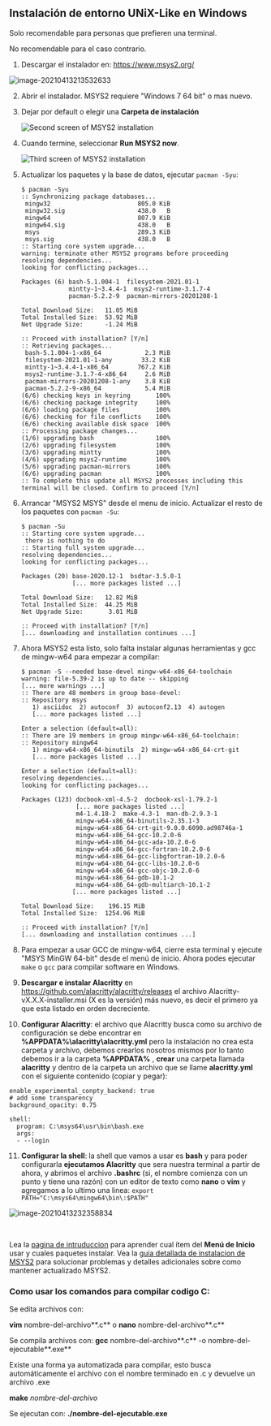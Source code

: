 ## Instalación de entorno UNiX-Like en Windows

Solo recomendable para personas que prefieren una terminal.

No recomendable para el caso contrario.



1. Descargar el instalador en: https://www.msys2.org/

![image-20210413213532633](readme.assets/image-20210413213532633.png)

2. Abrir el instalador. MSYS2 requiere "Windows 7 64 bit" o mas nuevo.

3. Dejar por default o elegir una **Carpeta de instalación** 

   ![Second screen of MSYS2 installation](readme.assets/install-2-path.png)

4. Cuando termine, seleccionar **Run MSYS2 now**.

   ![Third screen of MSYS2 installation](readme.assets/install-3-finish.png)

5. Actualizar los paquetes y la base de datos, ejecutar
    `pacman -Syu`:

   ```
   $ pacman -Syu
   :: Synchronizing package databases...
    mingw32                        805.0 KiB
    mingw32.sig                    438.0   B
    mingw64                        807.9 KiB
    mingw64.sig                    438.0   B
    msys                           289.3 KiB
    msys.sig                       438.0   B
   :: Starting core system upgrade...
   warning: terminate other MSYS2 programs before proceeding
   resolving dependencies...
   looking for conflicting packages...
   
   Packages (6) bash-5.1.004-1  filesystem-2021.01-1
                mintty-1~3.4.4-1  msys2-runtime-3.1.7-4
                pacman-5.2.2-9  pacman-mirrors-20201208-1
   
   Total Download Size:   11.05 MiB
   Total Installed Size:  53.92 MiB
   Net Upgrade Size:      -1.24 MiB
   
   :: Proceed with installation? [Y/n]
   :: Retrieving packages...
    bash-5.1.004-1-x86_64            2.3 MiB
    filesystem-2021.01-1-any        33.2 KiB
    mintty-1~3.4.4-1-x86_64        767.2 KiB
    msys2-runtime-3.1.7-4-x86_64     2.6 MiB
    pacman-mirrors-20201208-1-any    3.8 KiB
    pacman-5.2.2-9-x86_64            5.4 MiB
   (6/6) checking keys in keyring       100%
   (6/6) checking package integrity     100%
   (6/6) loading package files          100%
   (6/6) checking for file conflicts    100%
   (6/6) checking available disk space  100%
   :: Processing package changes...
   (1/6) upgrading bash                 100%
   (2/6) upgrading filesystem           100%
   (3/6) upgrading mintty               100%
   (4/6) upgrading msys2-runtime        100%
   (5/6) upgrading pacman-mirrors       100%
   (6/6) upgrading pacman               100%
   :: To complete this update all MSYS2 processes including this terminal will be closed. Confirm to proceed [Y/n]
   ```

6. Arrancar "MSYS2 MSYS" desde el menu de inicio. Actualizar el resto de los paquetes con 
   `pacman -Su`:

   ```
   $ pacman -Su
   :: Starting core system upgrade...
    there is nothing to do
   :: Starting full system upgrade...
   resolving dependencies...
   looking for conflicting packages...
   
   Packages (20) base-2020.12-1  bsdtar-3.5.0-1
                 [... more packages listed ...]
   
   Total Download Size:   12.82 MiB
   Total Installed Size:  44.25 MiB
   Net Upgrade Size:       3.01 MiB
   
   :: Proceed with installation? [Y/n]
   [... downloading and installation continues ...]
   ```

7. Ahora MSYS2 esta listo, solo falta instalar algunas herramientas y gcc de mingw-w64 para empezar a compilar:

   ```
   $ pacman -S --needed base-devel mingw-w64-x86_64-toolchain
   warning: file-5.39-2 is up to date -- skipping
   [... more warnings ...]
   :: There are 48 members in group base-devel:
   :: Repository msys
      1) asciidoc  2) autoconf  3) autoconf2.13  4) autogen
      [... more packages listed ...]
   
   Enter a selection (default=all):
   :: There are 19 members in group mingw-w64-x86_64-toolchain:
   :: Repository mingw64
      1) mingw-w64-x86_64-binutils  2) mingw-w64-x86_64-crt-git
      [... more packages listed ...]
   
   Enter a selection (default=all):
   resolving dependencies...
   looking for conflicting packages...
   
   Packages (123) docbook-xml-4.5-2  docbook-xsl-1.79.2-1
                  [... more packages listed ...]
                  m4-1.4.18-2  make-4.3-1  man-db-2.9.3-1
                  mingw-w64-x86_64-binutils-2.35.1-3
                  mingw-w64-x86_64-crt-git-9.0.0.6090.ad98746a-1
                  mingw-w64-x86_64-gcc-10.2.0-6
                  mingw-w64-x86_64-gcc-ada-10.2.0-6
                  mingw-w64-x86_64-gcc-fortran-10.2.0-6
                  mingw-w64-x86_64-gcc-libgfortran-10.2.0-6
                  mingw-w64-x86_64-gcc-libs-10.2.0-6
                  mingw-w64-x86_64-gcc-objc-10.2.0-6
                  mingw-w64-x86_64-gdb-10.1-2
                  mingw-w64-x86_64-gdb-multiarch-10.1-2
                 [... more packages listed ...]
   
   Total Download Size:    196.15 MiB
   Total Installed Size:  1254.96 MiB
   
   :: Proceed with installation? [Y/n]
   [... downloading and installation continues ...]
   ```

8. Para empezar a usar GCC de mingw-w64, cierre esta terminal y ejecute "MSYS MinGW 64-bit" desde el menú de inicio. Ahora podes ejecutar `make` o `gcc` para compilar software en Windows.
   
9. **Descargar e instalar Alacritty** en https://github.com/alacritty/alacritty/releases el archivo Alacritty-vX.X.X-installer.msi (X es la versión) más nuevo, es decir el primero ya que esta listado en orden decreciente.

10. **Configurar Alacritty**: el archivo que Alacritty busca como su archivo de configuración se debe encontrar en **%APPDATA%\alacritty\alacritty.yml** pero la instalación no crea esta carpeta y archivo, debemos crearlos nosotros mismos por lo tanto debemos ir a la carpeta **%APPDATA%** , **crear** una carpeta llamada **alacritty** y dentro de la carpeta un archivo que se llame **alacritty.yml** con el siguiente contenido (copiar y pegar):
```
enable_experimental_conpty_backend: true
# add some transparency
background_opacity: 0.75

shell:
  program: C:\msys64\usr\bin\bash.exe
  args:
  - --login
```

11. **Configurar la shell**: la shell que vamos a usar es **bash** y para poder configurarla **ejecutamos Alacritty** que sera nuestra terminal a partir de ahora, y abrimos el archivo **.bashrc** (si, el nombre comienza con un punto y tiene una razón) con un editor de texto como **nano** o **vim** y agregamos a lo ultimo una linea:
    ```export PATH="C:\msys64\mingw64\bin\:$PATH"```

![image-20210413232358834](readme.assets/image-20210413232358834.png)

​    

Lea la [pagina de intruduccion](https://www.msys2.org/wiki/MSYS2-introduction/) para aprender cual ítem del **Menú de Inicio** usar y cuales paquetes instalar. Vea la [guia detallada de instalacion de MSYS2](https://www.msys2.org/wiki/MSYS2-installation/) para solucionar problemas y detalles adicionales sobre como mantener actualizado MSYS2.



### Como usar los comandos para compilar codigo C:

Se edita archivos con:

**vim** nombre-del-archivo**.c**
o 
**nano** nombre-del-archivo**.c** 

Se compila archivos con:
**gcc** nombre-del-archivo**.c** -o nombre-del-ejecutable**.exe**

Existe una forma ya automatizada para compilar, esto busca automáticamente el archivo con el nombre terminado en .c y devuelve un archivo .exe

**make** *nombre-del-archivo*

Se ejecutan con:
**./**nombre-del-ejecutable**.exe**
